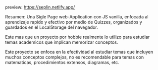 preview: https://seplin.netlify.app/

Resumen:
Una Sigle Page web-Application con JS vanilla, enfocada al aprendizaje rapido y efectivo por medio de Quizzes, organizados y guardados en el LocalStorage del navegador.

Este mas que un proyecto por hobbie realmente lo utilizo para estudiar temas academicos que implican memorizar conceptos.

Este proyecto se enfoca en la efectividad al estudiar temas que incluyen muchos conceptos complejos, no es recomendable para temas con matematicas, procedimientos extensos, diagramas, etc.
